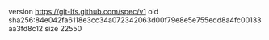 version https://git-lfs.github.com/spec/v1
oid sha256:84e042fa6118e3cc34a072342063d00f79e8e5e755edd8a4fc00133aa3fd8c12
size 22550
